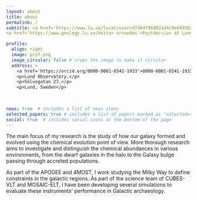 ```yaml
---
layout: about
title: about
permalink: /
subtitle: <a href='https://www.lu.se/lucat/user/d740df968031d4c9ed49302e775a435f'>Affiliations</a>. 
<a href='https://www.geology.lu.se/heitor-ernandes'>Postdoc</a> at Lunds Universitet.

profile:
  align: right
  image: prof.png
  image_circular: false # crops the image to make it circular
  address: >
    <a href='https://orcid.org/0000-0001-6541-1933'>0000-0001-6541-1933</a>
    <p>Lund Observatory,</p>
    <p>Sölvegatan 27,</p>
    <p>Lund, Sweden</p>
    
    

news: true  # includes a list of news items
selected_papers: true # includes a list of papers marked as "selected={true}"
social: true  # includes social icons at the bottom of the page
---
```


The main focus of my research is the study of how our galaxy formed and evolved using the chemical evolution point of view. More thorough research aims to investigate and distinguish the chemical abundances in various environments, from the dwarf galaxies in the halo to the Galaxy bulge passing through accreted populations.

As part of the APOGEE and 4MOST, I work studying the Milky Way to define constraints in the galactic regions. As part of the science team of CUBES-VLT and MOSAIC-ELT, I have been developing several simulations to evaluate these instruments' performance in Galactic archaeology.

